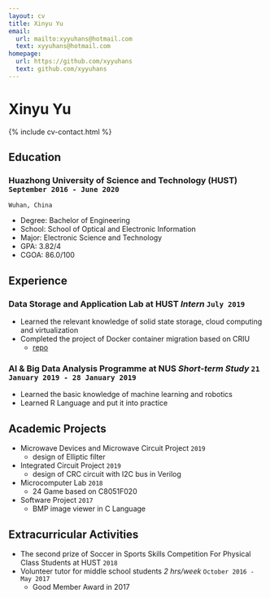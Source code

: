 ```yaml
---
layout: cv
title: Xinyu Yu
email:
  url: mailto:xyyuhans@hotmail.com
  text: xyyuhans@hotmail.com
homepage:
  url: https://github.com/xyyuhans
  text: github.com/xyyuhans
---
```


# Xinyu **Yu**

<!--
include contact information from the front matter
Supported arguments:
    - homepage: url, text
    - phone
    - email
-->

{% include cv-contact.html %}

## Education

### **Huazhong University of Science and Technology (HUST)** `September 2016 - June 2020`

```
Wuhan, China
```

- Degree: Bachelor of Engineering
- School: School of Optical and Electronic Information
- Major: Electronic Science and Technology
- GPA: 3.82/4
- CGOA: 86.0/100

## Experience

### **Data Storage and Application Lab at HUST** _Intern_ `July 2019`

- Learned the relevant knowledge of solid state storage, cloud computing and virtualization
- Completed the project of Docker container migration based on CRIU
  - [repo](https://github.com/xyyuhans/Docker-Criu-Migration)

### **AI & Big Data Analysis Programme at NUS** _Short-term Study_ `21 January 2019 - 28 January 2019`

- Learned the basic knowledge of machine learning and robotics
- Learned R Language and put it into practice

## Academic Projects

- Microwave Devices and Microwave Circuit Project `2019`
  - design of Elliptic filter
- Integrated Circuit Project `2019`
  - design of CRC circuit with I2C bus in Verilog
- Microcomputer Lab `2018`
  - 24 Game based on C8051F020
- Software Project `2017`
  - BMP image viewer in C Language

## Extracurricular Activities

- The second prize of Soccer in Sports Skills Competition For Physical Class Students at HUST `2018` <br>
- Volunteer tutor for middle school students _2 hrs/week_ `October 2016 - May 2017` <br>
  - Good Member Award in 2017

<!-- ### Footer

Last updated: May 2013 -->
